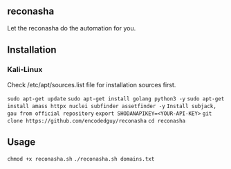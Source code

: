 ## reconasha
Let the reconasha do the automation for you.

## Installation
### Kali-Linux
Check /etc/apt/sources.list file for installation sources first.

``sudo apt-get update``
``sudo apt-get install golang python3 -y``
``sudo apt-get install amass httpx nuclei subfinder assetfinder -y``
``Install subjack, gau from official repository``
``export SHODANAPIKEY=<YOUR-API-KEY>``
``git clone https://github.com/encodedguy/reconasha``
``cd reconasha``

## Usage
``chmod +x reconasha.sh``
``./reconasha.sh domains.txt``
